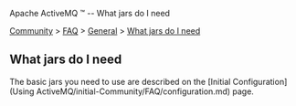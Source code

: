 Apache ActiveMQ ™ -- What jars do I need 

[Community](community.md) > [FAQ](CommunityCommunity/Community/faq.md) > [General](Community/FAQ/general.md) > [What jars do I need](Community/FAQ/General/what-jars-do-i-need.md)


What jars do I need
-------------------

The basic jars you need to use are described on the [Initial Configuration](Using ActiveMQ/initial-Community/FAQ/configuration.md) page.

